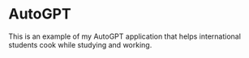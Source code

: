 # AutoGPT

This is an example of my AutoGPT application that helps international students cook while studying and working.